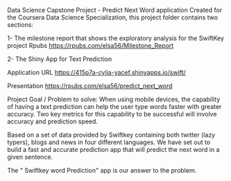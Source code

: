 Data Science Capstone Project - Predict Next Word application
Created for the Coursera Data Science Specialization, this project folder contains two sections:

1- The milestone report that shows the exploratory analysis for the SwiftKey project
Rpubs
https://rpubs.com/elsa56/Milestone_Report

2- The Shiny App for Text Prediction

Application URL
https://415p7a-cylia-yacef.shinyapps.io/swift/

Presentation
https://rpubs.com/elsa56/predict_next_word

Project Goal / Problem to solve: When using mobile devices, the capability of having a text prediction can help the user type words faster with greater accuracy. Two key metrics for this capability to be successful will involve accuracy and prediction speed. 

Based on a set of data provided by Swiftkey containing both twitter (lazy typers), blogs and news in four different languages. We have set out to build a fast and accurate prediction app that will predict the next word in a given sentence.

The " Swiftkey word Prediction" app is our answer to the problem.